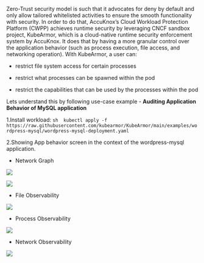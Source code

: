 Zero-Trust security model is such that it advocates for deny by default and only allow tailored whitelisted activities to ensure the smooth functionality with security. In order to do that, AccuKnox’s Cloud Workload Protection Platform (CWPP) achieves runtime security by leveraging CNCF sandbox project, KubeArmor, which is a cloud-native runtime security enforcement system by AccuKnox. It does that by having a more granular control over the application behavior (such as process execution, file access, and networking operation). With KubeArmor, a user can:

   + restrict file system access for certain processes

   + restrict what processes can be spawned within the pod

   + restrict the capabilities that can be used by the processes within the pod

Lets understand this by following use-case example - **Auditing Application Behavior of MySQL application**



1.Install workload: 
```sh  kubectl apply -f https://raw.githubusercontent.com/kubearmor/KubeArmor/main/examples/wordpress-mysql/wordpress-mysql-deployment.yaml ```


2.Showing App behavior screen in the context of the wordpress-mysql application.

 + Network Graph

![](/use-cases/images/app-behavior-1.png)

![](/use-cases/images/app-behavior-2.png)

 + File Observability

![](/use-cases/images/app-behavior-3.png)

 + Process Observability

![](/use-cases/images/app-behavior-4.png)

 + Network Observability

 ![](/use-cases/images/app-behavior-5.png)